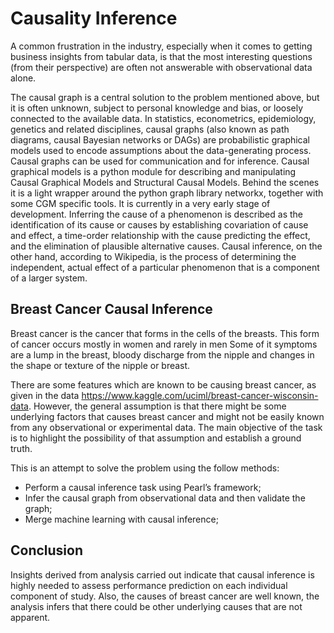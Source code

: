 # Causality Inference
A common frustration in the industry, especially when it comes to getting business insights from tabular data, is that the most interesting questions (from their perspective) are often not answerable with observational data alone.

The causal graph is a central solution to the problem mentioned above, but it is often unknown, subject to personal knowledge and bias, or loosely connected to the available data. In statistics, econometrics, epidemiology, genetics and related disciplines, causal graphs (also known as path diagrams, causal Bayesian networks or DAGs) are probabilistic graphical models used to encode assumptions about the data-generating process. Causal graphs can be used for communication and for inference. Causal graphical models is a python module for describing and manipulating Causal Graphical Models and Structural Causal Models. Behind the scenes it is a light wrapper around the python graph library networkx, together with some CGM specific tools. It is currently in a very early stage of development.
Inferring the cause of a phenomenon is described as the identification of its cause or causes by establishing covariation of cause and effect, a time-order relationship with the cause predicting the effect, and the elimination of plausible alternative causes. Causal inference, on the other hand,  according to Wikipedia, is the process of determining the independent, actual effect of a particular phenomenon that is a component of a larger system. 

## Breast Cancer Causal Inference
Breast cancer is the cancer that forms in the cells of the breasts. This form of cancer occurs mostly in women and rarely in men
Some of it symptoms are a lump in the breast, bloody discharge from the nipple and changes in the shape or texture of the nipple or breast.

There are some features which are known to be causing breast cancer, as given in the data https://www.kaggle.com/uciml/breast-cancer-wisconsin-data. However, the general assumption is that there might be some underlying factors that causes breast cancer and might not be easily known from any observational or experimental data.
The main objective of the task is to highlight the possibility of that assumption and establish a ground truth.

This is an attempt to solve the problem using the follow methods:
<ul>
  <li>Perform a causal inference task using Pearl’s framework;</li>
  <li>Infer the causal graph from observational data and then validate the graph;</li>
  <li>Merge machine learning with causal inference;</li>
</ul>

## Conclusion
Insights derived from analysis carried out indicate that causal inference is highly needed to assess performance prediction on each individual component of study.
Also, the causes of breast cancer are well known, the analysis infers that there could be other underlying causes that are not apparent. 
